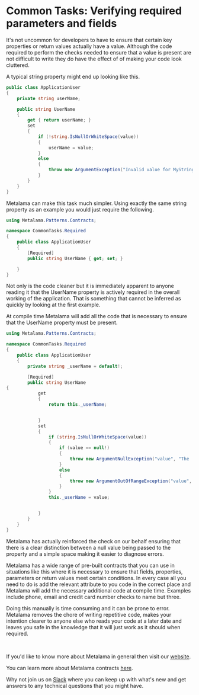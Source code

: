 # Common Tasks: Verifying required parameters and fields

It's not uncommon for developers to have to ensure that certain key properties or return values actually have a value. Although the code required to perform the checks needed to ensure that a value is present are not difficult to write they do have the effect of of making your code look cluttered.

A typical string property might end up looking like this.

```c#
public class ApplicationUser
{
    private string userName;

    public string UserName
    {
        get { return userName; }
        set
        {
            if (!string.IsNullOrWhiteSpace(value))
            {
                userName = value;
            }
            else
            {
                throw new ArgumentException("Invalid value for MyString. Value must not be null or blank.");
            }
        }
    }
}
```

Metalama can make this task much simpler. Using exactly the same string property as an example you would just require the following.

```c#
using Metalama.Patterns.Contracts;

namespace CommonTasks.Required
{
    public class ApplicationUser
    {
        [Required]
        public string UserName { get; set; }

    }
}
```

Not only is the code cleaner but it is immediately apparent to anyone reading it that the UserName property is actively required in the overall working of the application. That is something that cannot be inferred as quickly by looking at the first example.

At compile time Metalama will add all the code that is necessary to ensure that the UserName property must be present.

```c#
using Metalama.Patterns.Contracts;

namespace CommonTasks.Required
{
    public class ApplicationUser
    {
        private string _userName = default!;

        [Required]
        public string UserName
{
            get
            {
                return this._userName;


            }
            set
            {
                if (string.IsNullOrWhiteSpace(value))
                {
                    if (value == null!)
                    {
                        throw new ArgumentNullException("value", "The 'UserName' property is required.");
                    }
                    else
                    {
                        throw new ArgumentOutOfRangeException("value", "The 'UserName' property is required.");
                    }
                }
                this._userName = value;


            }
        }
    }
}

```

Metalama has actually reinforced the check on our behalf ensuring that there is a clear distinction between a null value being passed to the property and a simple space making it easier to diagnose errors.

Metalama has a wide range of pre-built contracts that you can use in situations like this where it is necessary to ensure that fields, properties, parameters or return values meet certain conditions. In every case all you need to do is add the relevant attribute to you code in the correct place and Metalama will add the necessary additional code at compile time. Examples include phone, email and credit card number checks to name but three.

Doing this manually is time consuming and it can be prone to error. Metalama removes the chore of writing repetitive code, makes your intention clearer to anyone else who reads your code at a later date and leaves you safe in the knowledge that it will just work as it should when required.

<br>

If you'd like to know more about Metalama in general then visit our [website](https://www.postsharp.net/metalama).

You can learn more about Metalama contracts [here](https://doc.postsharp.net/metalama/patterns/contracts).

Why not join us on [Slack](https://www.postsharp.net/slack) where you can keep up with what's new and get answers to any technical questions that you might have.
